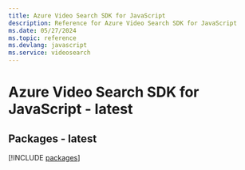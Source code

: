 ```yaml
---
title: Azure Video Search SDK for JavaScript
description: Reference for Azure Video Search SDK for JavaScript
ms.date: 05/27/2024
ms.topic: reference
ms.devlang: javascript
ms.service: videosearch
---
```

# Azure Video Search SDK for JavaScript - latest
## Packages - latest
[!INCLUDE [packages](video-search-index.md)]